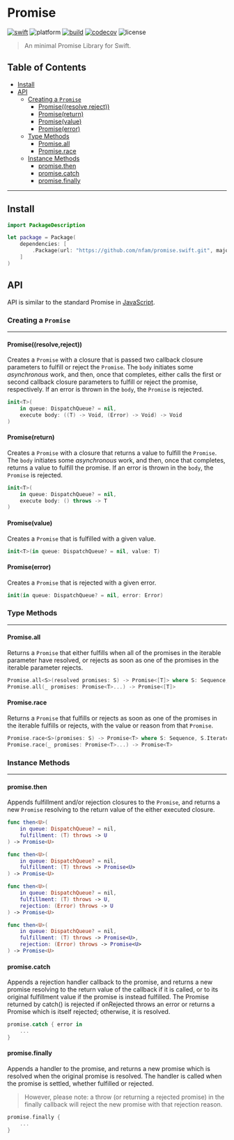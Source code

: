 # Promise

[![swift][swift-badge]][swift-url]
![platform][platform-badge]
[![build][travis-badge]][travis-url]
[![codecov][codecov-badge]][codecov-url]
![license][license-badge]

[swift-url]: https://swift.org
[swift-badge]: https://img.shields.io/badge/Swift-3.1%20%7C%204.0-orange.svg?style=flat
[platform-badge]: https://img.shields.io/badge/Platforms-Linux%20%7C%20macOS%20%20%7C%20iOS%20%7C%20tvOS%20%7C%20watchOS-lightgray.svg?style=flat
[travis-badge]: https://travis-ci.org/nfam/promise.swift.svg
[travis-url]: https://travis-ci.org/nfam/promise.swift
[codecov-badge]: https://codecov.io/gh/nfam/promise.swift/branch/master/graphs/badge.svg
[codecov-url]: https://codecov.io/gh/nfam/promise.swift/branch/master
[license-badge]: https://img.shields.io/github/license/nfam/promise.swift.svg

> An minimal Promise Library for Swift.

## Table of Contents
- [Install](#install)
- [API](#api)
    * [Creating a `Promise`](#creating-a-promise)
        + [Promise((resolve,reject))](#promise-resolve-reject)
        + [Promise(return)](#promise-return)
        + [Promise(value)](#promise-value)
        + [Promise(error)](#promise-error)
    * [Type Methods](#type-methods)
        + [Promise.all](#promis-eall)
        + [Promise.race](#promise-race)
    * [Instance Methods](#instance-methods)
        + [promise.then](#promise-then)
        + [promise.catch](#promise-catch)
        + [promise.finally](#promise-finally)

---


## Install
```swift
import PackageDescription

let package = Package(
    dependencies: [
        .Package(url: "https://github.com/nfam/promise.swift.git", majorVersion: 0)
    ]
)
```

## API
API is similar to the standard Promise in [JavaScript](https://developer.mozilla.org/en-US/docs/Web/JavaScript/Reference/Global_Objects/Promise).

### <a id="creating-a-promise"></a> Creating a `Promise`
---
#### <a id="promise-resolve-reject"></a> Promise((resolve,reject))
Creates a `Promise` with a closure that is passed two callback closure parameters to fulfill or reject the `Promise`.
The `body` initiates some *asynchronous* work, and then, once that completes,
either calls the first or second callback closure parameters to fulfill or
reject the promise, respectively.
If an error is thrown in the `body`, the `Promise` is rejected.
```swift
init<T>(
    in queue: DispatchQueue? = nil,
    execute body: ((T) -> Void, (Error) -> Void) -> Void
)
```

#### <a id="promise-return"></a> Promise(return)
Creates a `Promise` with a closure that returns a value to fulfill the `Promise`.
The `body` initiates some *asynchronous* work, and then, once that completes,
returns a value to fulfill the promise.
If an error is thrown in the `body`, the `Promise` is rejected.
```swift
init<T>(
    in queue: DispatchQueue? = nil,
    execute body: () throws -> T
)
```

#### <a id="promise-value"></a> Promise(value)
Creates a `Promise` that is fulfilled with a given value.
```swift
init<T>(in queue: DispatchQueue? = nil, value: T)
```

#### <a id="promise-error"></a> Promise(error)
Creates a `Promise` that is rejected with a given error.
```swift
init(in queue: DispatchQueue? = nil, error: Error)
```

### <a id="type-methods"></a> Type Methods
---

#### <a id="promise-all"></a> Promise.all
Returns a `Promise` that either fulfills when all of the promises
in the iterable parameter have resolved, or rejects as soon as one
of the promises in the iterable parameter rejects.
```swift
Promise.all<S>(resolved promises: S) -> Promise<[T]> where S: Sequence, S.Iterator.Element == Promise
Promise.all(_ promises: Promise<T>...) -> Promise<[T]>
```

#### <a id="promise-race"></a> Promise.race
Returns a `Promise` that fulfills or rejects as soon as one of
the promises in the iterable fulfills or rejects, with the value or
reason from that `Promise`.
```swift
Promise.race<S>(promises: S) -> Promise<T> where S: Sequence, S.Iterator.Element == Promise
Promise.race(_ promises: Promise<T>...) -> Promise<T>
```

### <a id="instance-methods"></a> Instance Methods
---

#### <a id="promise-then"></a> promise.then
Appends fulfillment and/or rejection closures to the `Promise`, and returns a new `Promise`
resolving to the return value of the either executed closure.
```swift
func then<U>(
    in queue: DispatchQueue? = nil,
    fulfillment: (T) throws -> U
) -> Promise<U>

func then<U>(
    in queue: DispatchQueue? = nil,
    fulfillment: (T) throws -> Promise<U>
) -> Promise<U>

func then<U>(
    in queue: DispatchQueue? = nil,
    fulfillment: (T) throws -> U,
    rejection: (Error) throws -> U
) -> Promise<U>

func then<U>(
    in queue: DispatchQueue? = nil,
    fulfillment: (T) throws -> Promise<U>,
    rejection: (Error) throws -> Promise<U>
) -> Promise<U>
```

#### <a id="promise-catch"></a> promise.catch
Appends a rejection handler callback to the promise, and returns a new promise resolving to the return value of the callback if it is called, or to its original fulfillment value if the promise is instead fulfilled. The Promise returned by catch() is rejected if onRejected throws an error or returns a Promise which is itself rejected; otherwise, it is resolved.
```swift
promise.catch { error in
    ...
}
```

#### <a id="promise-finally"></a> promise.finally
Appends a handler to the promise, and returns a new promise which is resolved when the original promise is resolved. The handler is called when the promise is settled, whether fulfilled or rejected.
> However, please note: a throw (or returning a rejected promise) in the finally callback will reject the new promise with that rejection reason.
```swift
promise.finally {
    ...
}
```
